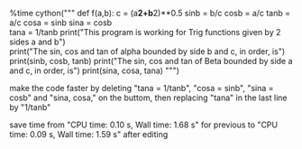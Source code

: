 %time
cython("""
def f(a,b):
  c = (a**2+b**2)**0.5
  sinb = b/c
  cosb = a/c
  tanb = a/c
  cosa = sinb
  sina = cosb  
  tana = 1/tanb
  print("This program is working for Trig functions given by 2 sides a and b")  
  print("The sin, cos and tan of alpha bounded by side b and c, in order, is")
  print(sinb, cosb, tanb)
  print("The sin, cos and tan of Beta bounded by side a and c, in order, is")
  print(sina, cosa, tana)
""")

make the code faster by deleting "tana = 1/tanb", "cosa = sinb", "sina = cosb" and "sina, cosa," on the buttom, then 
replacing "tana" in the last line by "1/tanb" 

save time from "CPU time: 0.10 s,  Wall time: 1.68 s" for previous to "CPU time: 0.09 s,  Wall time: 1.59 s" after editing

